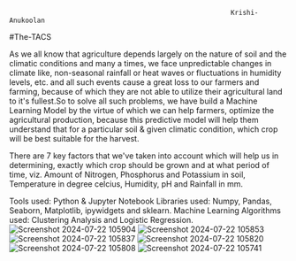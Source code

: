 
                                                            Krishi-Anukoolan

#The-TACS

As we all know that agriculture depends largely on the nature of soil and the climatic conditions and many a times, we face unpredictable changes in climate like, non-seasonal rainfall or heat waves or fluctuations in humidity levels, etc. and all such events cause a great loss to our farmers and farming, because of which they are not able to utilize their agricultural land to it's fullest.So to solve all such problems, we have build a Machine Learning Model by the virtue of which we can help farmers, optimize the agricultural production, because this predictive model will help them understand that for a particular soil & given climatic condition, which crop will be best suitable for the harvest.

There are 7 key factors that we've taken into account which will help us in determining, exactly which crop should be grown and at what period of time, viz. Amount of Nitrogen, Phosphorus and Potassium in soil, Temperature in degree celcius, Humidity, pH and Rainfall in mm.

Tools used: Python & Jupyter Notebook Libraries used: Numpy, Pandas, Seaborn, Matplotlib, ipywidgets and sklearn. Machine Learning Algorithms used: Clustering Analysis and Logistic Regression.
![Screenshot 2024-07-22 105904](https://github.com/user-attachments/assets/41e347fb-f083-4e6c-aaf7-5704eea98f16)
![Screenshot 2024-07-22 105853](https://github.com/user-attachments/assets/632ff01e-0613-4240-99bc-86c96fed698d)
![Screenshot 2024-07-22 105837](https://github.com/user-attachments/assets/dfdb31b3-d314-43dd-a98d-38d2ed66cbc0)
![Screenshot 2024-07-22 105820](https://github.com/user-attachments/assets/ea2deb06-1459-4b9d-a740-394e84a8acd7)
![Screenshot 2024-07-22 105808](https://github.com/user-attachments/assets/8e243553-9a5f-43c2-bd41-5d87731570bc)
![Screenshot 2024-07-22 105741](https://github.com/user-attachments/assets/23f6e52f-8044-43c1-9866-077cce34e060)
